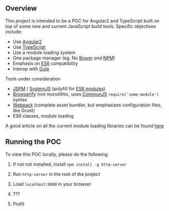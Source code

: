 ## Overview
This project is intended to be a POC for Angular2 and TypeScript built on top of some new and current JavaScript
build tools.  Specific objectives include:

- Use [Angular2][] 
- Use [TypeScript][]
- Use a module loading system
- One package manager (eg. No [Bower][] _and_ [NPM][])
- Emphasis on [ES6][] compatibility
- Interop with [Gulp][]

Tools under consideration

- [JSPM][] / [SystemJS][] (polyfill for [ES6 modules][])
- [Browserify][] (not monolithic, uses [CommonJS][] `require('some-module')` syntax
- [Webpack][] (complete asset bundler, but emphasizes configuration files, like Grunt)
- ES6 classes, module loading

A good article on all the current module loading libraries can be found [here][]

[Angular2]: https://angular.io/
[TypeScript]: http://www.typescriptlang.org/
[Bower]: http://bower.io/
[NPM]: https://www.npmjs.com/
[ES6]: http://es6-features.org/#Constants
[Gulp]: http://gulpjs.com/
[JSPM]: http://jspm.io/
[SystemJS]: https://github.com/systemjs/systemjs
[ES6 Modules]: http://www.2ality.com/2014/09/es6-modules-final.html
[Browserify]: http://browserify.org/
[CommonJS]: http://requirejs.org/docs/commonjs.html
[Webpack]: http://webpack.github.io/

[here]: http://survivejs.com/webpack_react/webpack_compared/

## Running the POC 
To view this POC locally, please do the following

1. If not not installed, install `npm install -g http-server`

2. Run `http-server` in the root of the project

3. Load `localhost:8080` in your browser

4. ???

5. Profit
